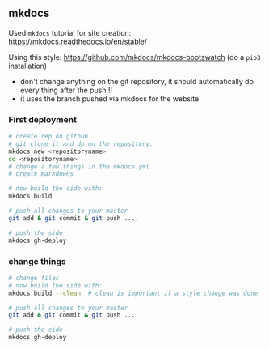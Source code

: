 ## mkdocs
Used `mkdocs` tutorial for site creation:
https://mkdocs.readthedocs.io/en/stable/

Using this style:
https://github.com/mkdocs/mkdocs-bootswatch
(do a `pip3` installation)

* don't change anything on the git repository, it should automatically do every thing after the push !!
* it uses the branch pushed via mkdocs for the website

### First deployment
```bash
# create rep on github
# git clone it and do on the repository:
mkdocs new <repositoryname>
cd <repositoryname>
# change a few things in the mkdocs.yml
# create markdowns

# now build the side with:
mkdocs build

# push all changes to your master
git add & git commit & git push ....

# push the side
mkdocs gh-deploy
```
### change things
```bash
# change files
# now build the side with:
mkdocs build --clean  # clean is important if a style change was done

# push all changes to your master
git add & git commit & git push ....

# push the side
mkdocs gh-deploy
```
